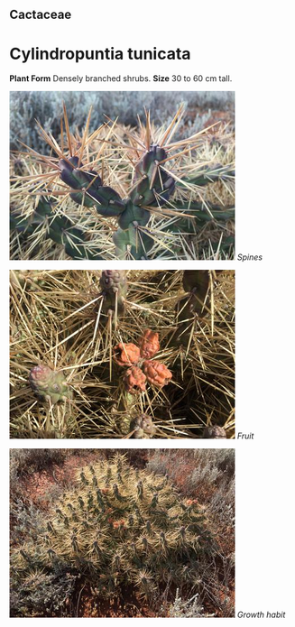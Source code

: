 ## Cactaceae
# Cylindropuntia tunicata

**Plant Form** Densely branched shrubs. **Size** 30 to 60 cm tall.


![Spines](48001_Cylindropuntia-tunicata_Coolgardie-5.jpg)
 *Spines* 

![Fruit](47977_Cylindropuntia-tunicata_Coolgardie-23.jpg)
 *Fruit* 

![Growth habit](47974_Cylindropuntia-tunicata_Coolgardie-20.jpg)
 *Growth habit* 


